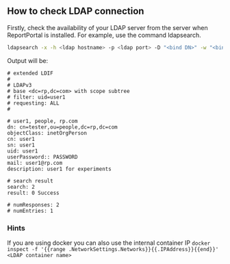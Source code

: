 ## How to check LDAP connection

Firstly, check the availability of your LDAP server from the server when ReportPortal is installed. For example, use the command ldapsearch.
 
```bash
ldapsearch -x -h <ldap hostname> -p <ldap port> -D "<bind DN>" -w "<bind password>" -b "<base users DN>" "uid=user1"
```

Output will be:
```
# extended LDIF
#
# LDAPv3
# base <dc=rp,dc=com> with scope subtree
# filter: uid=user1
# requesting: ALL
#

# user1, people, rp.com
dn: cn=tester,ou=people,dc=rp,dc=com
objectClass: inetOrgPerson
cn: user1
sn: user1
uid: user1
userPassword:: PASSWORD
mail: user1@rp.com
description: user1 for experiments 

# search result
search: 2
result: 0 Success

# numResponses: 2
# numEntries: 1
```


### Hints
If you are using docker you can also use the internal container IP  `docker inspect -f '{{range .NetworkSettings.Networks}}{{.IPAddress}}{{end}}' <LDAP container name>`
